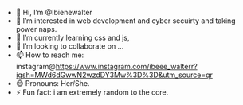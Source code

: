 - 👋 Hi, I’m @Ibienewalter
- 👀 I’m interested in web development and cyber secuirty and taking power naps.
- 🌱 I’m currently learning css and js,
- 💞️ I’m looking to collaborate on ...
- 📫 How to reach me: instagram@https://www.instagram.com/ibeee_walterr?igsh=MWd6dGwwN2wzdDY3Mw%3D%3D&utm_source=qr 
- 😄 Pronouns: Her/She.
- ⚡ Fun fact: i am extremely random to the core.

<!---
Ibienewalter/Ibienewalter is a ✨ special ✨ repository because its `README.md` (this file) appears on your GitHub profile.
You can click the Preview link to take a look at your changes.
--->
